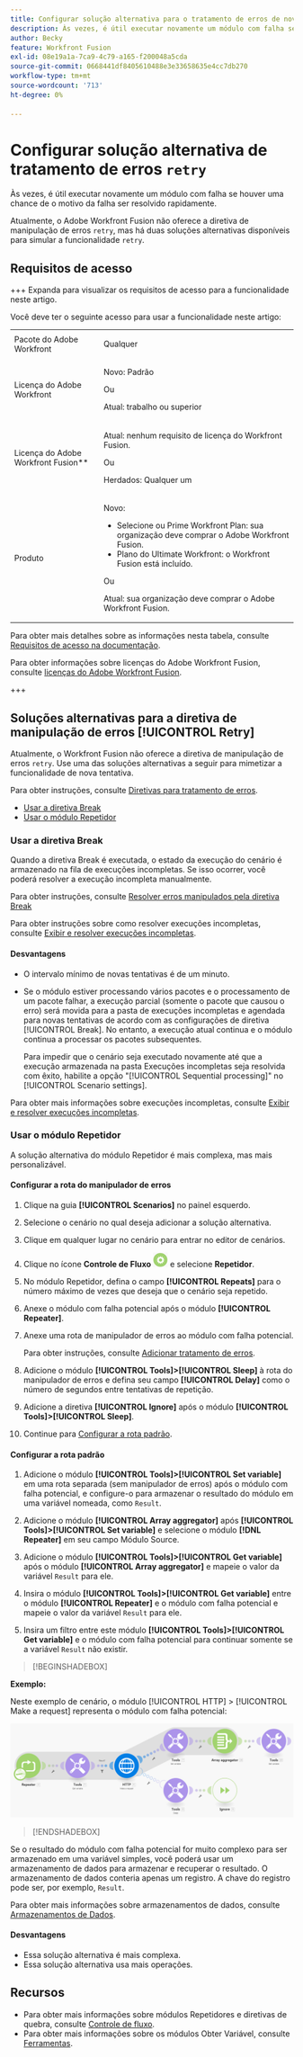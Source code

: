 ```yaml
---
title: Configurar solução alternativa para o tratamento de erros de nova tentativa
description: Às vezes, é útil executar novamente um módulo com falha se houver uma chance de o motivo da falha ser resolvido rapidamente.
author: Becky
feature: Workfront Fusion
exl-id: 08e19a1a-7ca9-4c79-a165-f200048a5cda
source-git-commit: 0668441df8405610488e3e33658635e4cc7db270
workflow-type: tm+mt
source-wordcount: '713'
ht-degree: 0%

---
```


# Configurar solução alternativa de tratamento de erros `retry`

Às vezes, é útil executar novamente um módulo com falha se houver uma chance de o motivo da falha ser resolvido rapidamente.

Atualmente, o Adobe Workfront Fusion não oferece a diretiva de manipulação de erros `retry`, mas há duas soluções alternativas disponíveis para simular a funcionalidade `retry`.

## Requisitos de acesso

+++ Expanda para visualizar os requisitos de acesso para a funcionalidade neste artigo.

Você deve ter o seguinte acesso para usar a funcionalidade neste artigo:

<table style="table-layout:auto">
 <col> 
 <col> 
 <tbody> 
  <tr> 
   <td role="rowheader">Pacote do Adobe Workfront 
   <td> <p>Qualquer</p> </td> 
  </tr> 
  <tr data-mc-conditions=""> 
   <td role="rowheader">Licença do Adobe Workfront</td> 
   <td> <p>Novo: Padrão</p><p>Ou</p><p>Atual: trabalho ou superior</p> </td> 
  </tr> 
  <tr> 
   <td role="rowheader">Licença do Adobe Workfront Fusion**</td> 
   <td>
   <p>Atual: nenhum requisito de licença do Workfront Fusion.</p>
   <p>Ou</p>
   <p>Herdados: Qualquer um </p>
   </td> 
  </tr> 
  <tr> 
   <td role="rowheader">Produto</td> 
   <td>
   <p>Novo:</p> <ul><li>Selecione ou Prime Workfront Plan: sua organização deve comprar o Adobe Workfront Fusion.</li><li>Plano do Ultimate Workfront: o Workfront Fusion está incluído.</li></ul>
   <p>Ou</p>
   <p>Atual: sua organização deve comprar o Adobe Workfront Fusion.</p>
   </td> 
  </tr>
 </tbody> 
</table>

Para obter mais detalhes sobre as informações nesta tabela, consulte [Requisitos de acesso na documentação](/help/workfront-fusion/references/licenses-and-roles/access-level-requirements-in-documentation.md).

Para obter informações sobre licenças do Adobe Workfront Fusion, consulte [licenças do Adobe Workfront Fusion](/help/workfront-fusion/set-up-and-manage-workfront-fusion/licensing-operations-overview/license-automation-vs-integration.md).

+++

## Soluções alternativas para a diretiva de manipulação de erros [!UICONTROL Retry]

Atualmente, o Workfront Fusion não oferece a diretiva de manipulação de erros `retry`. Use uma das soluções alternativas a seguir para mimetizar a funcionalidade de nova tentativa.

Para obter instruções, consulte [Diretivas para tratamento de erros](/help/workfront-fusion/references/errors/directives-for-error-handling.md).

* [Usar a diretiva Break](#use-the-break-directive)
* [Usar o módulo Repetidor](#use-the-repeater-module)

### Usar a diretiva Break

Quando a diretiva Break é executada, o estado da execução do cenário é armazenado na fila de execuções incompletas. Se isso ocorrer, você poderá resolver a execução incompleta manualmente.

Para obter instruções, consulte [Resolver erros manipulados pela diretiva Break](/help/workfront-fusion/create-scenarios/config-error-handling/resolve-error-from-break-directive.md)

Para obter instruções sobre como resolver execuções incompletas, consulte [Exibir e resolver execuções incompletas](/help/workfront-fusion/manage-scenarios/view-and-resolve-incomplete-executions.md).

#### Desvantagens

* O intervalo mínimo de novas tentativas é de um minuto.
* Se o módulo estiver processando vários pacotes e o processamento de um pacote falhar, a execução parcial (somente o pacote que causou o erro) será movida para a pasta de execuções incompletas e agendada para novas tentativas de acordo com as configurações de diretiva [!UICONTROL Break]. No entanto, a execução atual continua e o módulo continua a processar os pacotes subsequentes.

  Para impedir que o cenário seja executado novamente até que a execução armazenada na pasta Execuções incompletas seja resolvida com êxito, habilite a opção &quot;[!UICONTROL Sequential processing]&quot; no [!UICONTROL Scenario settings].

Para obter mais informações sobre execuções incompletas, consulte [Exibir e resolver execuções incompletas](/help/workfront-fusion/manage-scenarios/view-and-resolve-incomplete-executions.md).

### Usar o módulo Repetidor

A solução alternativa do módulo Repetidor é mais complexa, mas mais personalizável.

#### Configurar a rota do manipulador de erros

1. Clique na guia **[!UICONTROL Scenarios]** no painel esquerdo.
1. Selecione o cenário no qual deseja adicionar a solução alternativa.
1. Clique em qualquer lugar no cenário para entrar no editor de cenários.
1. Clique no ícone **Controle de Fluxo** ![Controle de fluxo](assets/flow-control-icon.png) e selecione **Repetidor**.
1. No módulo Repetidor, defina o campo **[!UICONTROL Repeats]** para o número máximo de vezes que deseja que o cenário seja repetido.
1. Anexe o módulo com falha potencial após o módulo **[!UICONTROL Repeater]**.
1. Anexe uma rota de manipulador de erros ao módulo com falha potencial.

   Para obter instruções, consulte [Adicionar tratamento de erros](/help/workfront-fusion/create-scenarios/config-error-handling/error-handling.md).
1. Adicione o módulo **[!UICONTROL Tools]>[!UICONTROL Sleep]** à rota do manipulador de erros e defina seu campo **[!UICONTROL Delay]** como o número de segundos entre tentativas de repetição.

1. Adicione a diretiva **[!UICONTROL Ignore]** após o módulo **[!UICONTROL Tools]>[!UICONTROL Sleep]**.
1. Continue para [Configurar a rota padrão](#configure-the-default-route).

#### Configurar a rota padrão

1. Adicione o módulo **[!UICONTROL Tools]>[!UICONTROL Set variable]** em uma rota separada (sem manipulador de erros) após o módulo com falha potencial, e configure-o para armazenar o resultado do módulo em uma variável nomeada, como `Result`.

1. Adicione o módulo **[!UICONTROL Array aggregator]** após **[!UICONTROL Tools]>[!UICONTROL Set variable]** e selecione o módulo **[!DNL Repeater]** em seu campo Módulo Source.

1. Adicione o módulo **[!UICONTROL Tools]>[!UICONTROL Get variable]** após o módulo **[!UICONTROL Array aggregator]** e mapeie o valor da variável `Result` para ele.

1. Insira o módulo **[!UICONTROL Tools]>[!UICONTROL Get variable]** entre o módulo **[!UICONTROL Repeater]** e o módulo com falha potencial e mapeie o valor da variável `Result` para ele.

1. Insira um filtro entre este módulo **[!UICONTROL Tools]>[!UICONTROL Get variable]** e o módulo com falha potencial para continuar somente se a variável `Result` não existir.

>[!BEGINSHADEBOX]

**Exemplo:**

Neste exemplo de cenário, o módulo [!UICONTROL HTTP] > [!UICONTROL Make a request] representa o módulo com falha potencial:

![](assets/http-make-request.png)

>[!ENDSHADEBOX]

Se o resultado do módulo com falha potencial for muito complexo para ser armazenado em uma variável simples, você poderá usar um armazenamento de dados para armazenar e recuperar o resultado. O armazenamento de dados conteria apenas um registro. A chave do registro pode ser, por exemplo, `Result`.

Para obter mais informações sobre armazenamentos de dados, consulte [Armazenamentos de Dados](/help/workfront-fusion/create-scenarios/map-data/data-stores.md).

#### Desvantagens

* Essa solução alternativa é mais complexa.
* Essa solução alternativa usa mais operações.

## Recursos

* Para obter mais informações sobre módulos Repetidores e diretivas de quebra, consulte [Controle de fluxo](/help/workfront-fusion/references/apps-and-modules/tools-and-transformers/flow-control.md).
* Para obter mais informações sobre os módulos Obter Variável, consulte [Ferramentas](/help/workfront-fusion/references/apps-and-modules/tools-and-transformers/tools-modules.md).

